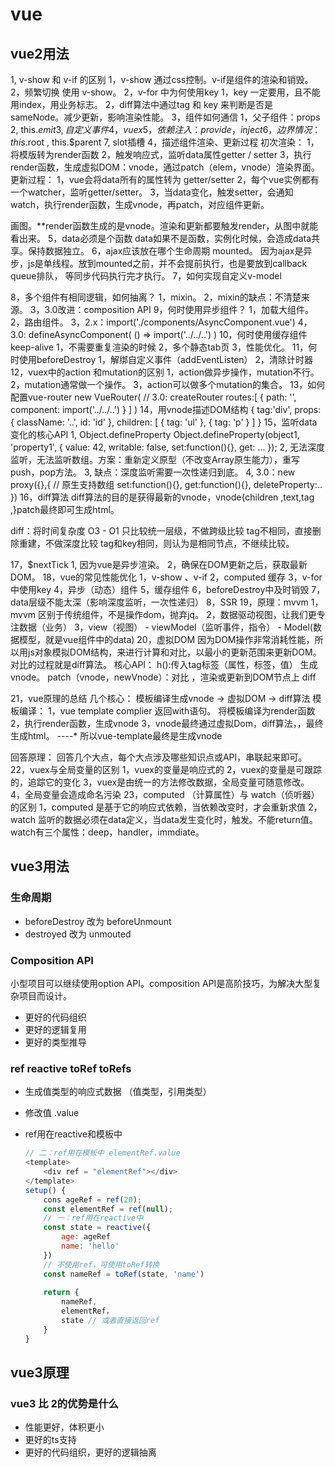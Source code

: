 # vue

## vue2用法

1, v-show 和 v-if 的区别
1，v-show 通过css控制。v-if是组件的渲染和销毁。
2，频繁切换 使用 v-show。
2，v-for 中为何使用key
1，key 一定要用，且不能用index，用业务标志。
2，diff算法中通过tag 和 key 来判断是否是sameNode。减少更新，影响渲染性能。
3，组件如何通信
1，父子组件：props
2, this.$emit
3, 自定义事件
4，vuex
5，依赖注入：provide，inject
6，边界情况：this.$root ,  this.$parent
7, slot插槽
4，描述组件渲染、更新过程
初次渲染：
1，将模版转为render函数
2，触发响应式，监听data属性getter / setter
3，执行render函数，生成虚拟DOM：vnode，通过patch（elem，vnode）渲染界面。
更新过程：
1，vue会将data所有的属性转为 getter/setter
2，每个vue实例都有一个watcher，监听getter/setter。
3，当data变化，触发setter，会通知watch，执行render函数，生成vnode，再patch，对应组件更新。

画图。**render函数生成的是vnode。渲染和更新都要触发render，从图中就能看出来。
5，data必须是个函数
data如果不是函数，实例化时候，会造成data共享。保持数据独立。
6，ajax应该放在哪个生命周期
mounted。
因为ajax是异步，js是单线程。放到mounted之前，并不会提前执行，也是要放到callback queue排队，
等同步代码执行完才执行。
7，如何实现自定义v-model

8，多个组件有相同逻辑，如何抽离？
1，mixin。
2，mixin的缺点：不清楚来源。
3，3.0改进：composition API
9，何时使用异步组件？
1，加载大组件。
2，路由组件。
3，2.x：import('./components/AsyncComponent.vue')
4，3.0: defineAsyncComponent( () => import('../../..') )
10，何时使用缓存组件 keep-alive
1，不需要重复渲染的时候
2，多个静态tab页
3，性能优化。
11，何时使用beforeDestroy
1，解绑自定义事件（addEventListen）
2，清除计时器
12，vuex中的action 和mutation的区别
1，action做异步操作，mutation不行。
2，mutation通常做一个操作。
3，action可以做多个mutation的集合。
13，如何配置vue-router
new VueRouter(  // 3.0: createRouter
   routes:[ 
        {
            path: '',
            component: import('../../..')
        }
    ]
)
14，用vnode描述DOM结构
{
    tag:'div',
    props: {
        className: '..',
        id: 'id'
    },
    children: [
        {
            tag: 'ul'
        },
        {
            tag: 'p'
        }
    ]
}
15，监听data变化的核心API
1, Object.defineProperty
    Object.defineProperty(object1, 'property1', {
      value: 42,
      writable: false,
      set:function(){},
      get: ...
    });
2, 无法深度监听，无法监听数组。方案：重新定义原型（不改变Array原生能力），重写push，pop方法。
3, 缺点：深度监听需要一次性递归到底。
4, 3.0：new proxy({},{ // 原生支持数组
        set:function(){},
        get:function(){},
        deleteProperty:..
    })
16，diff算法
diff算法的目的是获得最新的vnode，vnode{children ,text,tag ,}patch最终即可生成html。

diff：将时间复杂度 O3 - O1
只比较统一层级，不做跨级比较
tag不相同，直接删除重建，不做深度比较
tag和key相同，则认为是相同节点，不继续比较。

17，$nextTick
1, 因为vue是异步渲染。
2，确保在DOM更新之后，获取最新DOM。
18，vue的常见性能优化
1，v-show 、v-if
2，computed 缓存
3，v-for 中使用key
4，异步（动态）组件
5，缓存组件
6，beforeDestroy中及时销毁
7，data层级不能太深（影响深度监听，一次性递归）
8，SSR
19，原理：mvvm
1，mvvm 区别于传统组件，不是操作dom，抛弃jq。
2，数据驱动视图，让我们更专注数据（业务）
3，view（视图） - viewModel（监听事件，指令） - Model(数据模型，就是vue组件中的data)
20，虚拟DOM
因为DOM操作非常消耗性能，所以用js对象模拟DOM结构，来进行计算和对比，以最小的更新范围来更新DOM。
对比的过程就是diff算法。
核心API：
h():传入tag标签（属性，标签，值） 生成vnode。
patch（vnode，newVnode）：对比  ，渲染或更新到DOM节点上
diff

21，vue原理的总结
几个核心：
模板编译生成vnode -> 虚拟DOM -> diff算法
模板编译：
1，vue template complier 返回with语句。 将模板编译为render函数
2，执行render函数，生成vnode
3，vnode最终通过虚拟Dom，diff算法，，最终生成html。
----* 所以vue-template最终是生成vnode 

回答原理：
回答几个大点，每个大点涉及哪些知识点或API，串联起来即可。
22，vuex与全局变量的区别
1，vuex的变量是响应式的
2，vuex的变量是可跟踪的，追踪它的变化
3，vuex是由统一的方法修改数据，全局变量可随意修改。
4，全局变量会造成命名污染
23，computed （计算属性）与 watch（侦听器）的区别
1，computed 是基于它的响应式依赖，当依赖改变时，才会重新求值
2，watch 监听的数据必须在data定义，当data发生变化时，触发。不能return值。
watch有三个属性：deep，handler，immdiate。

## vue3用法

### 生命周期

* beforeDestroy 改为 beforeUnmount
* destroyed 改为 unmouted

### Composition API

小型项目可以继续使用option API。composition API是高阶技巧，为解决大型复杂项目而设计。

* 更好的代码组织
* 更好的逻辑复用
* 更好的类型推导

### ref reactive toRef toRefs

* 生成值类型的响应式数据 （值类型，引用类型）

* 修改值 .value

* ref用在reactive和模板中

  ```js
  // 二：ref用在模板中 elementRef.value
  <template>
      <div ref = "elementRef"></div>
  </template>
  setup() {
      cons ageRef = ref(20);
      const elementRef = ref(null);
      // 一：ref用在reactive中
      const state = reactive({
          age: ageRef 
          name: 'hello'
      })
      // 不使用ref，可使用toRef转换
      const nameRef = toRef(state, 'name')
      
      return {
          nameRef,
          elementRef，
          state // 或者直接返回ref
      }
  }
  ```





## vue3原理

### vue3 比 2的优势是什么

* 性能更好，体积更小
* 更好的ts支持
* 更好的代码组织，更好的逻辑抽离



